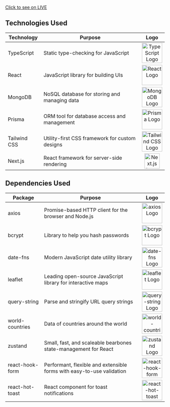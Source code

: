 [Click to see on LIVE](https://rent-app-clone-ten.vercel.app/)
## Technologies Used

| Technology   | Purpose                                    | Logo                                                                |
|--------------|--------------------------------------------|---------------------------------------------------------------------|
| TypeScript   | Static type-checking for JavaScript        | <div align="center"><img src="https://upload.wikimedia.org/wikipedia/commons/4/4c/Typescript_logo_2020.svg" alt="TypeScript Logo" height="64"></div> |
| React        | JavaScript library for building UIs        | <div align="center"><img src="https://upload.wikimedia.org/wikipedia/commons/a/a7/React-icon.svg" alt="React Logo" height="64"></div> |
| MongoDB      | NoSQL database for storing and managing data| <div align="center"><img src="https://upload.wikimedia.org/wikipedia/commons/thumb/9/93/MongoDB_Logo.svg/2560px-MongoDB_Logo.svg.png" alt="MongoDB Logo" height="64"></div> |
| Prisma       | ORM tool for database access and management| <div align="center"><img src="https://prismalens.vercel.app/header/logo-white.svg" alt="Prisma Logo" height="64"></div> |
| Tailwind CSS | Utility-first CSS framework for custom designs| <div align="center"><img src="https://seeklogo.com/images/T/tailwind-css-logo-5AD4175897-seeklogo.com.png" alt="Tailwind CSS Logo" height="64"></div> |
| Next.js      | React framework for server-side rendering  | <div align="center"><img src="https://upload.wikimedia.org/wikipedia/commons/8/8e/Nextjs-logo.svg" alt="Next.js Logo" height="48" ></div> |

## Dependencies Used

| Package          | Purpose                                       | Logo                                                                |
|------------------|-----------------------------------------------|---------------------------------------------------------------------|
| axios            | Promise-based HTTP client for the browser and Node.js  | <div align="center"><img src="https://upload.wikimedia.org/wikipedia/commons/6/66/Axios_logo_%282019%29.svg" alt="axios Logo" height="64"></div> |
| bcrypt           | Library to help you hash passwords           | <div align="center"><img src="https://camo.githubusercontent.com/495cc0097f2f41a4e40f91a2d90c943c1edc0f79/68747470733a2f2f7261772e67697468756275736572636f6e74656e742e636f6d2f627263727970747f2f62726372797074732f6d61737465722f696d616765732f6263727970742e737667" alt="bcrypt Logo" height="64"></div> |
| date-fns         | Modern JavaScript date utility library      | <div align="center"><img src="https://cdn.worldvectorlogo.com/logos/date-fns.svg" alt="date-fns Logo" height="64"></div> |
| leaflet          | Leading open-source JavaScript library for interactive maps | <div align="center"><img src="https://upload.wikimedia.org/wikipedia/commons/thumb/7/7e/Leaflet_logo.svg/1280px-Leaflet_logo.svg.png" alt="leaflet Logo" height="64"></div> |
| query-string     | Parse and stringify URL query strings       | <div align="center"><img src="https://raw.githubusercontent.com/sindresorhus/query-string/main/query-string-logo.svg" alt="query-string Logo" height="64"></div> |
| world-countries  | Data of countries around the world          | <div align="center"><img src="https://raw.githubusercontent.com/mledoze/countries/master/assets/images/thumb.png" alt="world-countries Logo" height="64"></div> |
| zustand          | Small, fast, and scaleable bearbones state-management for React | <div align="center"><img src="https://raw.githubusercontent.com/pmndrs/zustand/main/other/logo.png" alt="zustand Logo" height="64"></div> |
| react-hook-form | Performant, flexible and extensible forms with easy-to-use validation | <div align="center"><img src="https://raw.githubusercontent.com/react-hook-form/website/main/src/images/logo-with-name.png" alt="react-hook-form Logo" height="64"></div> |
| react-hot-toast  | React component for toast notifications     | <div align="center"><img src="https://camo.githubusercontent.com/e626cd52f63446274e4aaed06d83f7ff79ac292d86ccfe2bca82c1d17b5db78a/68747470733a2f2f72656163742d686f742d746f6173742e76657263656c2e6170702f6c6f676f2e706e67" alt="react-hot-toast Logo" height="64"></div> |
